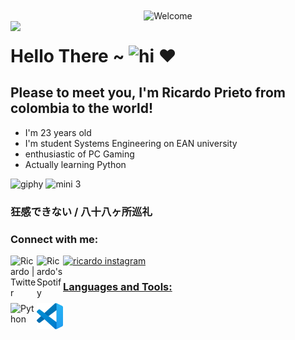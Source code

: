 
<div align="center">
<img src="https://github.com/fnky/fnky/raw/fnky/img/welcome-fire.gif" alt="Welcome" align="center">
</div>

<img align="left" src="https://orhun.dev/img/crow.png">

# Hello There ~ <img src="https://user-images.githubusercontent.com/1303154/88677602-1635ba80-d120-11ea-84d8-d263ba5fc3c0.gif" width="24px" alt="hi"> ❤️


## Please to meet you, I'm Ricardo Prieto from colombia to the world!









- I'm 23 years old 
- I'm student Systems Engineering on EAN university 
- enthusiastic of PC Gaming 
- Actually learning Python 

![giphy](https://user-images.githubusercontent.com/98360348/151096415-2a901415-d905-4b4d-bf19-cb86bcaa704e.gif) ![mini 3](https://user-images.githubusercontent.com/98360348/151097541-f0bd078a-1398-4d8d-916a-8e250de885c7.jpeg)


### 狂感できない / 八十八ヶ所巡礼


<h3 align="left">Connect with me:</h3>
<a href="https://twitter.com/Nevuus1">
  <img align="left" alt="Ricardo | Twitter" width="42px" src="https://raw.githubusercontent.com/peterthehan/peterthehan/master/assets/twitter.svg" />
</a>
<a href="https://open.spotify.com/user/12140278106">
  <img align="left" alt="Ricardo's Spotify" width="42px" src="https://raw.githubusercontent.com/peterthehan/peterthehan/master/assets/spotify.svg" />
</a>
<a href="https://steamcommunity.com/profiles/76561198083891338/">
  <img  aling="left" alt= "ricardo instagram" width="42px"
src="https://raw.githubusercontent.com/peterthehan/peterthehan/master/assets/steam.svg" />


  
<h3 align="left">Languages and Tools:</h3>
<img align="left" alt="Python" width="42px" src="https://upload.wikimedia.org/wikipedia/commons/c/c3/Python-logo-notext.svg"/>
<img align="left" alt="Visual Studio Code" width="42px" src="https://raw.githubusercontent.com/github/explore/80688e429a7d4ef2fca1e82350fe8e3517d3494d/topics/visual-studio-code/visual-studio-code.png" />
